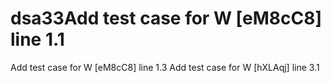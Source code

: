 # dsa33Add test case for W [eM8cC8] line 1.1
Add test case for W [eM8cC8] line 1.3
Add test case for W [hXLAqj] line 3.1
